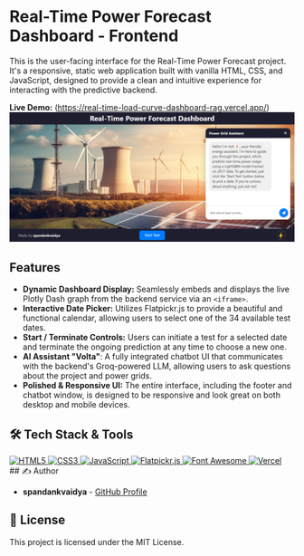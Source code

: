 # Real-Time Power Forecast Dashboard - Frontend

This is the user-facing interface for the Real-Time Power Forecast project. It's a responsive, static web application built with vanilla HTML, CSS, and JavaScript, designed to provide a clean and intuitive experience for interacting with the predictive backend.

**Live Demo:** (https://real-time-load-curve-dashboard-rag.vercel.app/)
![Project Screenshot](https://raw.githubusercontent.com/spandankvaidya/Real-time_Load-curve_Dashboard_RAG-frontend/main/RTLCDR.png)

## Features

- **Dynamic Dashboard Display:** Seamlessly embeds and displays the live Plotly Dash graph from the backend service via an `<iframe>`.
- **Interactive Date Picker:** Utilizes Flatpickr.js to provide a beautiful and functional calendar, allowing users to select one of the 34 available test dates.
- **Start / Terminate Controls:** Users can initiate a test for a selected date and terminate the ongoing prediction at any time to choose a new one.
- **AI Assistant "Volta"**: A fully integrated chatbot UI that communicates with the backend's Groq-powered LLM, allowing users to ask questions about the project and power grids.
- **Polished & Responsive UI:** The entire interface, including the footer and chatbot window, is designed to be responsive and look great on both desktop and mobile devices.

## 🛠️ Tech Stack & Tools

<div>
  <a href="https://developer.mozilla.org/en-US/docs/Web/HTML">
    <img src="https://img.shields.io/badge/html5-%23E34F26.svg?style=for-the-badge&logo=html5&logoColor=white" alt="HTML5" />
  </a>
  <a href="https://developer.mozilla.org/en-US/docs/Web/CSS">
    <img src="https://img.shields.io/badge/css3-%231572B6.svg?style=for-the-badge&logo=css3&logoColor=white" alt="CSS3" />
  </a>
  <a href="https://developer.mozilla.org/en-US/docs/Web/JavaScript">
    <img src="https://img.shields.io/badge/javascript-%23323330.svg?style=for-the-badge&logo=javascript&logoColor=%23F7DF1E" alt="JavaScript" />
  </a>
  <a href="https://flatpickr.js.org/">
    <img src="https://img.shields.io/badge/Flatpickr.js-5E6573?style=for-the-badge" alt="Flatpickr.js" />
  </a>
  <a href="https://fontawesome.com/">
    <img src="https://img.shields.io/badge/Font%20Awesome-528DD7?style=for-the-badge&logo=fontawesome&logoColor=white" alt="Font Awesome" />
  </a>
  <a href="https://vercel.com/">
    <img src="https://img.shields.io/badge/Vercel-000000?style=for-the-badge&logo=vercel&logoColor=white" alt="Vercel" />
  </a>
</div>
## ✍️ Author

-   **spandankvaidya** - [GitHub Profile](https://github.com/spandankvaidya)

## 📄 License

This project is licensed under the MIT License.
